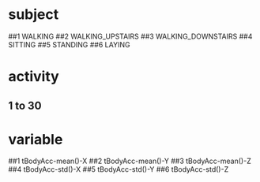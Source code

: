 #  subject

##1 WALKING
##2 WALKING_UPSTAIRS
##3 WALKING_DOWNSTAIRS
##4 SITTING
##5 STANDING
##6 LAYING

#  activity
## 1 to 30

# variable
 
##1 tBodyAcc-mean()-X
##2 tBodyAcc-mean()-Y
##3 tBodyAcc-mean()-Z
##4 tBodyAcc-std()-X
##5 tBodyAcc-std()-Y
##6 tBodyAcc-std()-Z
